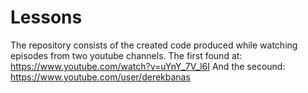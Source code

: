 # Lessons
The repository consists of the created code produced while watching episodes from two youtube channels. 
The first found at: https://www.youtube.com/watch?v=uYnY_7V_l6I
And the secound: https://www.youtube.com/user/derekbanas



